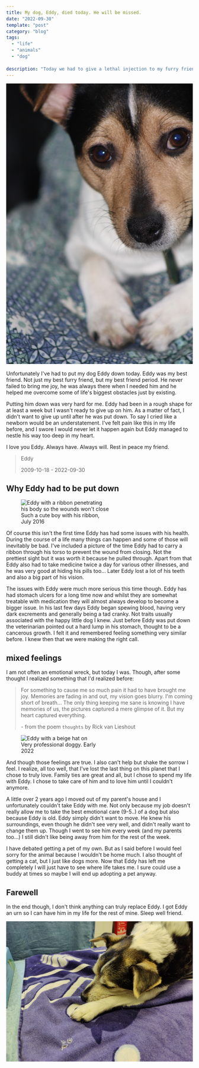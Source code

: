 ```yaml
---
title: My dog, Eddy, died today. He will be missed.
date: "2022-09-30"
template: "post"
category: "blog"
tags:
  - "life"
  - "animals"
  - "dog"

description: "Today we had to give a lethal injection to my furry friend Eddy. He will be honored appropriately and this post is one of the tools to do that."
---
```


![headshot of Eddy in his early years, jack-russel and fox mix](./media/eddy-2011.jpg "This is Eddy, January 30, 2011")

Unfortunately I've had to put my dog Eddy down today.
Eddy was my best friend. Not just my best furry friend, but my best friend period.
He never failed to bring me joy, he was always there when I needed him and he helped me overcome some of life's biggest obstacles just by existing.

Putting him down was very hard for me. Eddy had been in a rough shape for at least a week but I wasn't ready to give up on him.
As a matter of fact, I didn't want to give up until after he was put down. To say I cried like a newborn would be an understatement.
I've felt pain like this in my life before, and I swore I would never let it happen again but Eddy managed to nestle his way too deep in my heart.

I love you Eddy. Always have. Always will. Rest in peace my friend.

> Eddy
>
> 2009-10-18 - 2022-09-30

## Why Eddy had to be put down

<figure class="float-right" style="width: 240px">
	<img src="/media/eddy-ribbon.jpg" alt="Eddy with a ribbon penetrating his body so the wounds won't close">
	<figcaption>Such a cute boy with his ribbon, July 2016</figcaption>
</figure>

Of course this isn't the first time Eddy has had some issues with his health.
During the course of a life many things can happen and some of those will inevitably be bad.
I've included a picture of the time Eddy had to carry a ribbon through his torso to prevent the wound from closing.
Not the prettiest sight but it was worth it because he pulled through.
Apart from that Eddy also had to take medicine twice a day for various other illnesses, and he was very good at hiding his pills too...
Later Eddy lost a lot of his teeth and also a big part of his vision.

The issues with Eddy were much more serious this time though.
Eddy has had stomach ulcers for a long time now and whilst they are somewhat treatable with medication they will almost always develop to become a bigger issue.
In his last few days Eddy began spewing blood, having very dark excrements and generally being a tad cranky. Not traits usually associated with the happy little dog I knew.
Just before Eddy was put down the veterinarian pointed out a hard lump in his stomach, thought to be a cancerous growth.
I felt it and remembered feeling something very similar before. I knew then that we were making the right call.

## mixed feelings

I am not often an emotional wreck, but today I was.
Though, after some thought I realized something that I'd realized before:

> For something to cause me so much pain it had to have brought me joy. Memories are fading in and out, my vision goes blurry. I'm coming short of breath...
> The only thing keeping me sane is knowing I have memories of us, the pictures captured a mere glimpse of it. But my heart captured everything.
>
> \- from the poem `thoughts` by Rick van Lieshout

<figure class="float-left" style="width: 240px">
	<img src="/media/eddy-hat.jpg" alt="Eddy with a beige hat on">
	<figcaption>Very professional doggy. Early 2022</figcaption>
</figure>

And though those feelings are true. I also can't help but shake the sorrow I feel.
I realize, all too well, that I've lost the last thing on this planet that I chose to truly love.
Family ties are great and all, but I chose to spend my life with Eddy. I chose to take care of him and to love him until I couldn't anymore.

A little over 2 years ago I moved out of my parent's house and I unfortunately couldn't take Eddy with me.
Not only because my job doesn't really allow me to take the best emotional care (9-5..) of a dog but also because Eddy is old.
Eddy simply didn't want to move. He knew his surroundings, even though he didn't see very well, and didn't really want to change them up.
Though I went to see him every week (and my parents too...) I still didn't like being away from him for the rest of the week.

I have debated getting a pet of my own. But as I said before I would feel sorry for the animal because I wouldn't be home much.
I also thought of getting a cat, but I just like dogs more.
Now that Eddy has left me completely I will just have to see where life takes me. I sure could use a buddy at times so maybe I will end up adopting a pet anyway.

## Farewell

In the end though, I don't think anything can truly replace Eddy.
I got Eddy an urn so I can have him in my life for the rest of mine.
Sleep well friend.

![Eddy lying on a blue towel at the veterinarian after receiving the lethal injection. He looks peaceful](./media/eddy-post-mortem.jpg 'Eddy peacefully "sleeping" post mortem')
